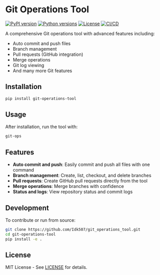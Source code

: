 # Git Operations Tool

[![PyPI version](https://badge.fury.io/py/git-operations-tool.svg)](https://badge.fury.io/py/git-operations-tool)
[![Python versions](https://img.shields.io/pypi/pyversions/git-operations-tool.svg)](https://pypi.org/project/git-operations-tool/)
[![License](https://img.shields.io/pypi/l/git-operations-tool.svg)](https://opensource.org/licenses/MIT)
[![CI/CD](https://github.com/yourusername/git-operations-tool/actions/workflows/test.yml/badge.svg)](https://github.com/yourusername/git-operations-tool/actions)

A comprehensive Git operations tool with advanced features including:
- Auto commit and push files
- Branch management
- Pull requests (GitHub integration)
- Merge operations
- Git log viewing
- And many more Git features

## Installation

```bash
pip install git-operations-tool
```

## Usage

After installation, run the tool with:

```bash
git-ops
```

## Features

- **Auto commit and push**: Easily commit and push all files with one command
- **Branch management**: Create, list, checkout, and delete branches
- **Pull requests**: Create GitHub pull requests directly from the tool
- **Merge operations**: Merge branches with confidence
- **Status and logs**: View repository status and commit logs

## Development

To contribute or run from source:

```bash
git clone https://github.com/Idk507/git_operations_tool.git
cd git-operations-tool
pip install -e .
```

## License

MIT License - See [LICENSE](LICENSE) for details.